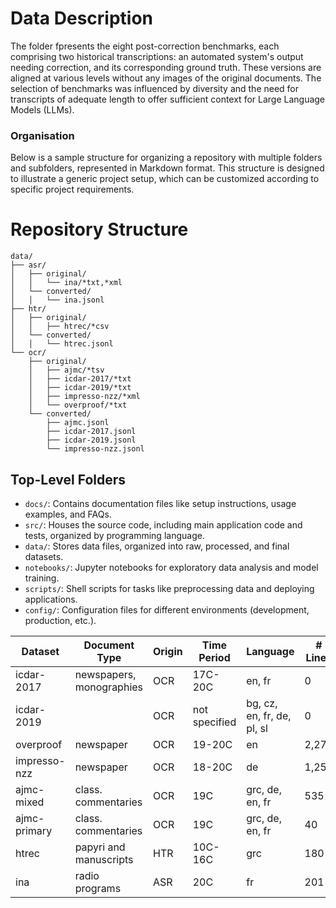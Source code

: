 # Data Description

The folder fpresents the eight post-correction benchmarks, each comprising two historical transcriptions: an automated system's output needing correction, and its corresponding ground truth. These versions are aligned at various levels without any images of the original documents. The selection of benchmarks was influenced by diversity and the need for transcripts of adequate length to offer sufficient context for Large Language Models (LLMs).


### Organisation
Below is a sample structure for organizing a repository with multiple folders and subfolders, represented in Markdown format. This structure is designed to illustrate a generic project setup, which can be customized according to specific project requirements.

# Repository Structure

```
data/
├── asr/
│   ├── original/
│   │   └── ina/*txt,*xml
│   └── converted/
│   │   └── ina.jsonl
├── htr/
│   ├── original/
│   │   ├── htrec/*csv
│   └── converted/
│   │   └── htrec.jsonl
└── ocr/
    ├── original/
    │   ├── ajmc/*tsv
    │   ├── icdar-2017/*txt
    │   ├── icdar-2019/*txt
    │   ├── impresso-nzz/*xml
    │   └── overproof/*txt
    └── converted/
        ├── ajmc.jsonl
        ├── icdar-2017.jsonl
        ├── icdar-2019.jsonl
        └── impresso-nzz.jsonl
```

## Top-Level Folders

- `docs/`: Contains documentation files like setup instructions, usage examples, and FAQs.
- `src/`: Houses the source code, including main application code and tests, organized by programming language.
- `data/`: Stores data files, organized into raw, processed, and final datasets.
- `notebooks/`: Jupyter notebooks for exploratory data analysis and model training.
- `scripts/`: Shell scripts for tasks like preprocessing data and deploying applications.
- `config/`: Configuration files for different environments (development, production, etc.).










| Dataset       | Document Type            | Origin | Time Period | Language               | # Lines | # Sentences | # Regions |
|---------------|--------------------------|--------|-------------|------------------------|---------|-------------|-----------|
| icdar-2017    | newspapers, monographies | OCR    | 17C-20C     | en, fr                 | 0       | 461         | 28        |
| icdar-2019    |                          | OCR    | not specified | bg, cz, en, fr, de, pl, sl | 0   | 404         | 41        |
| overproof     | newspaper                | OCR    | 19-20C      | en                     | 2,278   | 399         | 41        |
| impresso-nzz  | newspaper                | OCR    | 18-20C      | de                     | 1,256   | 577         | 203       |
| ajmc-mixed    | class. commentaries      | OCR    | 19C         | grc, de, en, fr        | 535     | 379         | 33        |
| ajmc-primary  | class. commentaries      | OCR    | 19C         | grc, de, en, fr        | 40      | 27          | 9         |
| htrec         | papyri and manuscripts   | HTR    | 10C-16C     | grc                    | 180     | 8           | 8         |
| ina           | radio programs           | ASR    | 20C         | fr                     | 201     | 290         | 6         |
